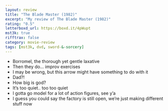 ```yaml
---
layout: review
title: "The Blade Master (1982)"
excerpt: "My review of The Blade Master (1982)"
rating: "0.5"
letterboxd_url: https://boxd.it/4pWupt
mst3k: true
rifftrax: false
category: movie-review
tags: [mst3k, dvd, sword-&-sorcery]
---
```


- Borromel, the thorough yet gentle laxative
- Then they do… improv exercises
- I may be wrong, but this arrow might have something to do with it
- Dad?!
- How big is god?
- It’s too quiet.. too too quiet
- I gotta go model for a lot of action figures, see y’a
- I guess you could say the factory is still open, we’re just making different stuff now
